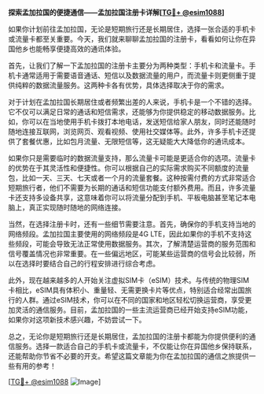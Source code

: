 **探索孟加拉国的便捷通信——孟加拉国注册卡详解[[TG💪+ @esim1088](https://t.me/s/esim1088)]**

如果你计划前往孟加拉国，无论是短期旅行还是长期居住，选择一张合适的手机卡或流量卡都至关重要。今天，我们就来聊聊孟加拉国的注册卡，看看如何让你在异国他乡也能畅享便捷高效的通讯体验。

首先，让我们了解一下孟加拉国的注册卡主要分为两种类型：手机卡和流量卡。手机卡通常适用于需要语音通话、短信以及数据流量的用户，而流量卡则更侧重于提供纯粹的数据流量服务。这两种卡各有优势，具体选择取决于你的需求。

对于计划在孟加拉国长期居住或者频繁出差的人来说，手机卡是一个不错的选择。它不仅可以满足日常的通话和短信需求，还能够为你提供稳定的移动数据服务。比如，你可以在当地使用手机卡拨打本地电话，发送短信给家人朋友，同时还能随时随地连接互联网，浏览网页、观看视频、使用社交媒体等。此外，许多手机卡还提供了套餐优惠，比如包月流量、无限短信等，这无疑能大大降低你的通讯成本。

如果你只是需要临时的数据流量支持，那么流量卡可能是更适合你的选项。流量卡的优势在于其灵活性和便捷性。你可以根据自己的实际需求购买不同额度的流量包，比如一天、三天、七天或者一个月的流量套餐。这种按需付费的方式非常适合短期旅行者，他们不需要为长期的通话和短信功能支付额外费用。而且，许多流量卡还支持多设备共享，这意味着你可以将流量分配到手机、平板电脑甚至笔记本电脑上，真正实现随时随地的网络连接。

当然，在选择注册卡时，还有一些细节需要注意。首先，确保你的手机支持当地的网络频段。孟加拉国主要使用的网络频段是4G LTE，因此如果你的手机不支持这些频段，可能会导致无法正常使用数据服务。其次，了解清楚运营商的服务范围和信号覆盖情况也非常重要。在一些偏远地区，可能某些运营商的信号会比较弱，所以在选择时要结合自己的行程安排进行综合考虑。

此外，现在越来越多的人开始关注虚拟SIM卡（eSIM）技术。与传统的物理SIM卡相比，eSIM具有体积小、重量轻、无需更换卡片等优点，特别适合经常出国旅行的人群。通过eSIM技术，你可以在不同的国家和地区轻松切换运营商，享受更加灵活的通信服务。目前，孟加拉国的一些主流运营商已经开始支持eSIM功能，如果你对这项新技术感兴趣，不妨尝试一下。

总之，无论你是短期旅行还是长期居住，孟加拉国的注册卡都能为你提供便利的通信服务。选择一款适合自己的手机卡或流量卡，不仅能让你在异国他乡保持联系，还能帮助你节省不必要的开支。希望这篇文章能为你在孟加拉国的通信之旅提供一些有用的参考！

[[TG💪+ @esim1088](https://t.me/s/esim1088) ![Image](https://i.postimg.cc/4NQfJmqS/Snipaste-2025-05-13-00-14-12.png)]
